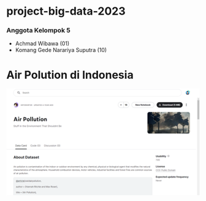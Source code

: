 # project-big-data-2023
### Anggota Kelompok 5
- Achmad Wibawa (01)
- Komang Gede Narariya Suputra (10)
# Air Polution di Indonesia
![Screenshot](images/airpolution.png)
